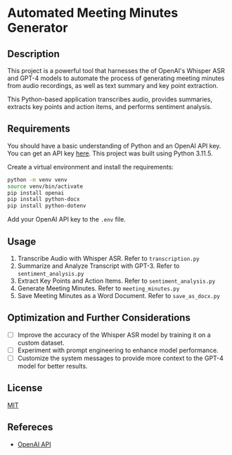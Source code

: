 # Automated Meeting Minutes Generator

## Description
This project is a powerful tool that harnesses the of OpenAI's Whisper ASR and GPT-4 models to automate the process of generating meeting minutes from audio recordings, as well as text summary and key point extraction.

This Python-based application transcribes audio, provides summaries, extracts key points and action items, and performs sentiment analysis.

## Requirements
You should have a basic understanding of Python and an OpenAI API key. You can get an API key [here](https://platform.openai.com/account/api-keys). This project was built using Python 3.11.5.

Create a virtual environment and install the requirements:

```bash
python -m venv venv
source venv/bin/activate
pip install openai
pip install python-docx
pip install python-dotenv
```

Add your OpenAI API key to the `.env` file.

## Usage
1. Transcribe Audio with Whisper ASR. Refer to `transcription.py`
2. Summarize and Analyze Transcript with GPT-3. Refer to `sentiment_analysis.py`
3. Extract Key Points and Action Items. Refer to `sentiment_analysis.py`
4. Generate Meeting Minutes. Refer to `meeting_minutes.py`
5. Save Meeting Minutes as a Word Document. Refer to `save_as_docx.py`

## Optimization and Further Considerations
- [ ] Improve the accuracy of the Whisper ASR model by training it on a custom dataset.
- [ ] Experiment with prompt engineering to enhance model performance.
- [ ] Customize the system messages to provide more context to the GPT-4 model for better results.

## License
[MIT](https://choosealicense.com/licenses/mit/)

## Refereces
- [OpenAI API](https://beta.openai.com/)


